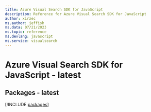 ```yaml
---
title: Azure Visual Search SDK for JavaScript
description: Reference for Azure Visual Search SDK for JavaScript
author: xirzec
ms.author: jeffish
ms.data: 07/21/2023
ms.topic: reference
ms.devlang: javascript
ms.service: visualsearch
---
```

# Azure Visual Search SDK for JavaScript - latest
## Packages - latest
[!INCLUDE [packages](visual-search-index.md)]